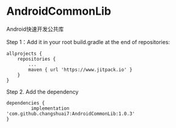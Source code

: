 # AndroidCommonLib
Android快速开发公共库


Step 1：Add it in your root build.gradle at the end of repositories:

	allprojects {
		repositories {
			...
			maven { url 'https://www.jitpack.io' }
		}
	}

Step 2. Add the dependency

	dependencies {
	         implementation 'com.github.changshuai7:AndroidCommonLib:1.0.3'
	}


